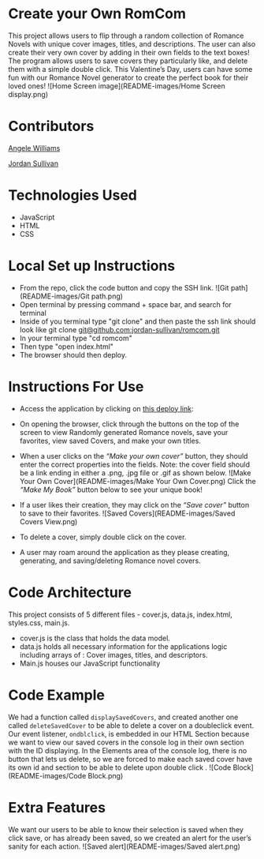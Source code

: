 # **Create your Own RomCom**

This project allows users to flip through a random collection of Romance Novels with unique cover images, titles, and descriptions. The user can also create their very own cover by adding in their own fields to the text boxes! The program allows users to save covers they particularly like, and delete them with a simple double click.
This Valentine’s Day, users can have some fun with our Romance Novel generator to create the perfect book for their loved ones!
![Home Screen image](README-images/Home Screen display.png)

# **Contributors**

[Angele Williams](https://github.com/angelewilliams)

[Jordan Sullivan](https://github.com/jordan-sullivan)

# **Technologies Used**

- JavaScript
- HTML
- CSS

# **Local Set up Instructions**

- From the repo, click the code button and copy the SSH link.
  ![Git path](README-images/Git path.png)
- Open terminal by pressing command + space bar, and search for terminal
- Inside of you terminal type "git clone" and then paste the ssh link should look like git clone [git@github.com:jordan-sullivan/romcom.git](https://git@github.com:jordan-sullivan/romcom.git)
- In your terminal type "cd romcom"
- Then type "open index.html"
- The browser should then deploy.

# **Instructions For Use**

- Access the application by clicking on [this deploy link](https://jordan-sullivan.github.io/romcom/):
- On opening the browser, click through the buttons on the top of the screen to view Randomly generated Romance novels, save your favorites, view saved Covers, and make your own titles.
- When a user clicks on the _“Make your own cover”_ button, they should enter the correct properties into the fields. Note: the cover field should be a link ending in either a .png, .jpg file or .gif as shown below.
  ![Make Your Own Cover](README-images/Make Your Own Cover.png)
  Click the _“Make My Book”_ button below to see your unique book!

- If a user likes their creation, they may click on the _“Save cover”_ button to save to their favorites.
  ![Saved Covers](README-images/Saved Covers View.png)
- To delete a cover, simply double click on the cover.
- A user may roam around the application as they please creating, generating, and saving/deleting Romance novel covers.

# **Code Architecture**

This project consists of 5 different files - cover.js, data.js, index.html, styles.css, main.js.

- cover.js is the class that holds the data model.
- data.js holds all necessary information for the applications logic including arrays of : Cover images, titles, and descriptors.
- Main.js houses our JavaScript functionality

# **Code Example**

We had a function called `displaySavedCovers`, and created another one called `deleteSavedCover` to be able to delete a cover on a doubleclick event. Our event listener, `ondblclick`, is embedded in our HTML Section because we want to view our saved covers in the console log in their own section with the ID displaying. In the Elements area of the console log, there is no button that lets us delete, so we are forced to make each saved cover have its own id and section to be able to delete upon double click .
![Code Block](README-images/Code Block.png)

# **Extra Features**

We want our users to be able to know their selection is saved when they click save, or has already been saved, so we created an alert for the user’s sanity for each action.
![Saved alert](README-images/Saved alert.png)
